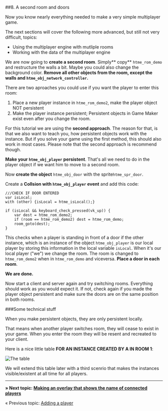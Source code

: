 ##8. A second room and doors

Now you know nearly everything needed to make a very simple multiplayer game. 

The next sections will cover the following more advanced, but still not very difficult, topics:

* Using the multiplayer engine with mutliple rooms
* Working with the data of the multiplayer engine

We are now going to **create a second room**. Simply** copy** ``htme_rom_demo`` and restructure the walls a bit. Maybe you could also change the background color. **Remove all other objects from the room, except the walls and ``htme_obj_network_controller``.**

There are two aproaches you could use if you want the player to enter this room:

1. Place a new player instance in ``htme_rom_demo2``, make the player object NOT persistent
2. Make the player instance persistent; Persistent objects in Game Maker exist even after you change the room.

For this tutorial we are using the **second approach**. The reason for that, is that we also want to teach you, how persistent objects work with the instance. But if you solve your game using the first method, this should also work in most cases. Please note that the second approach is recommend though.

**Make your ``htme_obj_player`` persistent**. That's all we need to do in the player object if we want him to move to a second room.

Now **create the object** ``htme_obj_door`` with the sprite``htme_spr_door``.

Create a **Collsion with ``htme_obj_player`` event** and add this code:

```gml
///CHECK IF DOOR ENTERED
var isLocal;
with (other) {isLocal = htme_isLocal();}

if (isLocal && keyboard_check_pressed(vk_up)) {
    var dest = htme_rom_demo2;
    if (room == htme_rom_demo2) dest = htme_rom_demo;
    room_goto(dest);
}
```

This checks when a player is standing in front of a door if the other instance, which is an instance of the object ``htme_obj_player`` is our local player by storing this information in the local variable ``isLocal``. When it's our local player ("we") we change the room. The room is changed to ``htme_rom_demo2`` when in ``htme_rom_demo`` and viceversa. **Place a door in each room**.

**We are done.**

Now start a client and server again and try switching rooms. Everything should work as you would expect it. If not, check again if you made the player object persistent and make sure the doors are on the same position in both rooms.

###Some technical stuff

When you make persistent objects, they are only persistent locally.

That means when another player switches room, they will cease to exist in your game. When you enter the room they will be resent and recreated to your client.

Here is a nice little table **FOR AN INSTANCE CREATED BY A IN ROOM 1**:

![The table](images/2v2.PNG)

We will extend this table later with a third scenrio that makes the instances visible/existent at all time for all players.

---

**» Next topic: [Making an overlay that shows the name of connected players](tutorial/9_playerlist)**

« Previous topic: [Adding a player](tutorial/7_player)